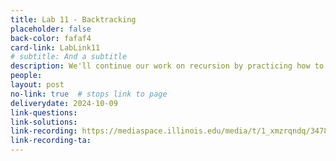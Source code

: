 ```yaml
---
title: Lab 11 - Backtracking
placeholder: false
back-color: fafaf4
card-link: LabLink11
# subtitle: And a subtitle
description: We'll continue our work on recursion by practicing how to use backtracking to create optimal recursions. Special emphasis on writing recurrences.
people:
layout: post
no-link: true  # stops link to page 
deliverydate: 2024-10-09
link-questions: 
link-solutions: 
link-recording: https://mediaspace.illinois.edu/media/t/1_xmzrqndq/347892222
link-recording-ta:
---
```










